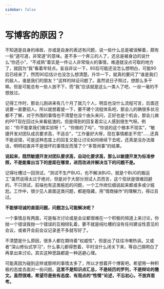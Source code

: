 ```yaml
---
sidebar: false
---
```

# 写博客的原因？<Badge text="原创"/>

不知道是自身的缘故，亦或是自身的表述有问题，说一些什么总是被误解着，颇有一些“道可道，非常道”的意味。差不多一个奔三的人了，还总是被身边的说什么“你还小”，“不成熟”着实是一件让人非常恼火的事情，难道就没点可取的地方了，就因为“我”看着年轻点。妄自非议一下，80后可能还没怎么想明白，可能90后已经来了，然而90后估计也没怎么想清楚。升华一下，就真的要问了“谁是我们的敌人，谁是我们的朋友？”这样的辩证问题了。虽然说日子照过，想那么多干嘛。但是可能总有一些人放不下，而“我”应该就是这么一类人了吧，一丝一毫的不想放过。

记得工作时，那会儿刚进来有几个月了就几个人，明显也没什么流程可言，后面还说要一直要招人。所以就想着提一下，要不建个流程体系吧，那会儿的确很多状况都不了解，对于外围的事情也不清楚也没个由头来问，正好也是个机会，那会儿做的PPT现在回过头来看挺渣的。但是得到的回复着实让人感到很生气呀。例如：“你不能拿我们做实验呀！”，“你做的了吗”，“你说的这个根本不现实”，“敏捷开发对团队成员要求高，不适合”，“工作量好大呀，现在事情都走不完”……还真不能说错，可是这种态度上的回复又能让讨论如何继续下去呢，还真是没办法接话，明明初衷并不是很坏的事情反而落了个“多管闲事”的结果。

**说起来，既然敏捷开发对团队要求高，自动化要求高，那么以敏捷开发为标准参照，不是能看出当下的差距在哪里，进而改进并解决当下的问题不是。**

记得吐槽过一回测试，“测试不生产BUG，也不解决BUG，就是个BUG的搬运工”虽然说得太过于绝对，但是对于大部分测试人员而言，这个现状是很难回避的。不只测试，前端也有这类尴尬的问题，一个工作岗位细说起来都或多或少尴尬。工作中，很少见人直面这类问题，都是隐藏，用”情商操作“的理解力，得过且过。

**不能够坦诚的直面问题，问题怎么可能解决呢？**

一个事情总有两面，可是每次讨论或是会议都很难在一个积极的频道上来讨论，你抛一个错误我抛一个错误的互相倾轧着，要不就是纯吐槽的没有任何建设性意见的会议，或者开会前会议记录差不多就写好了。

不清楚是什么原因，很多人都在期待着“权威性”，但是出了往往冷嘲热讽。又或者“深山修仙式学习”，什么事儿都得憋着，平时没什么闭关下来，等自己搞明白了再拿出来讨论。其实这种思路都是一种逃避心理。

可能真因为碰到这样或那样的事情太多了，所以才想着开个博客吧。希望用一种积极的态度去面对一些问题。**这里不是知识点汇总，不是经历的罗列，不是辩论的檄文。虽然很难，希望尽是些有态度、有观点的“性情”论述，不忘初心，不放弃思考。**




